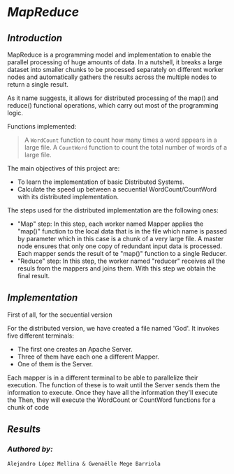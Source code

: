 # *MapReduce*
## *Introduction*

MapReduce is a programming model and implementation to enable the parallel processing of huge amounts of data. In a nutshell, it breaks a large dataset into smaller chunks to be processed separately on different worker nodes and automatically gathers the results across the multiple nodes to return a single result. 

As it name suggests, it allows for distributed processing of the map() and reduce() functional operations, which carry out most of the programming logic. 

Functions implemented:
> A `WordCount` function to count how many times a word appears in a large file.
> A `CountWord` function to count the total number of words of a large file.

The main objectives of this project are:
* To learn the implementation of basic Distributed Systems.
* Calculate the speed up between a secuential WordCount/CountWord with its distributed implementation.

The steps used for the distributed implementation are the following ones:
* "Map" step: In this step, each worker named Mapper applies the "map()" function to the local data that is in the file which name is passed by parameter which in this case is a chunk of a very large file. A master node ensures that only one copy of redundant input data is processed. Each mapper sends the result of te "map()" function to a single Reducer.
* "Reduce" step: In this step, the worker named "reducer" receives all the resuls from the mappers and joins them. With this step we obtain the final result.


## *Implementation*
First of all, for the secuential version


For the distributed version, we have created a file named 'God'. It invokes five different terminals:
* The first one creates an Apache Server.
* Three of them have each one a different Mapper.   
* One of them is the Server.

Each mapper is in a different terminal to be able to parallelize their execution. The function of these is to wait until the Server sends them the information to execute. Once they have all the information they'll execute the Then, they will execute the WordCount or CountWord functions for a chunk of code 


## *Results*


### *Authored by:*
```
Alejandro López Mellina & Gwenaëlle Mege Barriola
```
